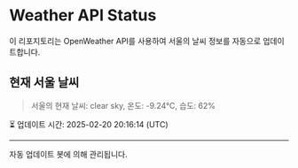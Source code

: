 
# Weather API Status

이 리포지토리는 OpenWeather API를 사용하여 서울의 날씨 정보를 자동으로 업데이트합니다.

## 현재 서울 날씨
> 서울의 현재 날씨: clear sky, 온도: -9.24°C, 습도: 62%

⏳ 업데이트 시간: 2025-02-20 20:16:14 (UTC)

---
자동 업데이트 봇에 의해 관리됩니다.
